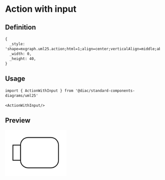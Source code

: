 # Action with input

## Definition

```
{
  _style: 'shape=mxgraph.uml25.action;html=1;align=center;verticalAlign=middle;absoluteArcSize=1;arcSize=10;dashed=0;spacingLeft=10;flipH=1;whiteSpace=wrap;',
  _width: 0,
  _height: 40,
}
```

## Usage

```
import { ActionWithInput } from '@diac/standard-components-diagrams/uml25'

<ActionWithInput/>
```

## Preview

<img src="./action-with-input.png" width="200"/>

